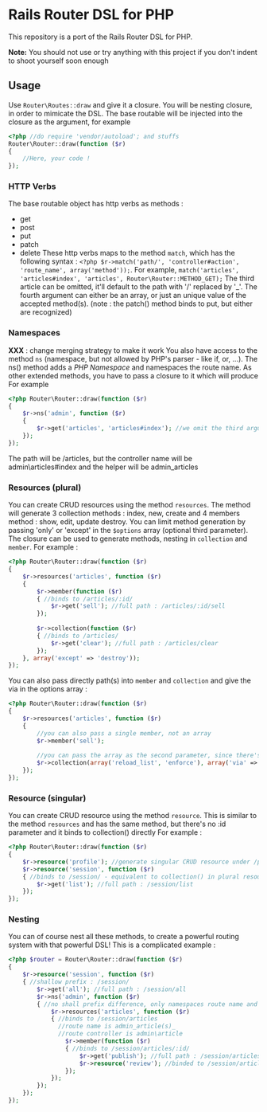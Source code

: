 # Rails Router DSL for PHP
This repository is a port of the Rails Router DSL for PHP.


**Note:** You should not use or try anything with this project if you don't indent to shoot yourself soon enough


## Usage
Use `Router\Routes::draw` and give it a closure. You will be nesting closure, in order to mimicate the DSL.
The base routable will be injected into the closure as the argument, for example
```php
<?php //do require 'vendor/autoload'; and stuffs
Router\Router::draw(function ($r)
{
	//Here, your code !
});
```
### HTTP Verbs
The base routable object has http verbs as methods :
 * get
 * post
 * put
 * patch
 * delete
These http verbs maps to the method `match`, which has the following syntax :
`<?php $r->match('path/', 'controller#action', 'route_name', array('method'));`.
For example, `match('articles', 'articles#index', 'articles', Router\Router::METHOD_GET);`
The third article can be omitted, it'll default to the path with '/' replaced by '_'.
The fourth argument can either be an array, or just an unique value of the accepted method(s).
(note : the patch() method binds to put, but either are recognized)

### Namespaces
**XXX** : change merging strategy to make it work
You also have access to the method `ns` (namespace, but not allowed by PHP's parser - like if, or, ...).
The ns() method adds a _PHP Namespace_ and namespaces the route name.
As other extended methods, you have to pass a closure to it which will produce 
For example
```php
<?php Router\Router::draw(function ($r)
{
	$r->ns('admin', function ($r)
	{
		$r->get('articles', 'articles#index'); //we omit the third argument, as it'll be guessed to 'articles'
	});
});
```
The path will be /articles, but the controller name will be admin\articles#index and the helper will be admin_articles

### Resources (plural)
You can create CRUD resources using the method `resources`.
The method will generate 3 collection methods : index, new, create and 4 members method : show, edit, update destroy.
You can limit method generation by passing 'only' or 'except' in the `$options` array (optional third parameter).
The closure can be used to generate methods, nesting in `collection` and  `member`.
For example :
```php
<?php Router\Router::draw(function ($r)
{
	$r->resources('articles', function ($r)
	{
		$r->member(function ($r)
		{ //binds to /articles/:id/
			$r->get('sell'); //full path : /articles/:id/sell
		});
		
		$r->collection(function ($r)
		{ //binds to /articles/
			$r->get('clear'); //full path : /articles/clear
		});
	}, array('except' => 'destroy'));
});
```
You can also pass directly path(s) into `member` and `collection` and give the via in the options array :
```php
<?php Router\Router::draw(function ($r)
{
	$r->resources('articles', function ($r)
	{
		//you can also pass a single member, not an array
		$r->member('sell');
		
		//you can pass the array as the second parameter, since there's no closure
		$r->collection(array('reload_list', 'enforce'), array('via' => array(Router\Router::POST, Router\Router::PUT)));
	});
});
```

### Resource (singular)
You can create CRUD resource using the method `resource`.
This is similar to the method `resources` and has the same method, but there's no :id parameter and it binds to collection() directly
For example :
```php
<?php Router\Router::draw(function ($r)
{
	$r->resource('profile'); //generate singular CRUD resource under /profile/
	$r->resource('session', function ($r)
	{ //binds to /session/ - equivalent to collection() in plural resources
		$r->get('list'); //full path : /session/list
	});
});
```

### Nesting
You can of course nest all these methods, to create a powerful routing system with that powerful DSL!
This is a complicated example :
```php
<?php $router = Router\Router::draw(function ($r)
{
	$r->resource('session', function ($r)
	{ //shallow prefix : /session/
		$r->get('all'); //full path : /session/all
		$r->ns('admin', function ($r)
		{ //no shall prefix difference, only namespaces route name and controller
			$r->resources('articles', function ($r)
			{ //binds to /session/articles
			  //route name is admin_article(s)_
			  //route controller is admin\article
				$r->member(function ($r)
				{ //binds to /session/articles/:id/
					$r->get('publish'); //full path : /session/articles/:id/publish
					$r->resource('review'); //binded to /session/articles/:id/review/*, like any singuler resource
				});
			});
		});
	});
});
```
